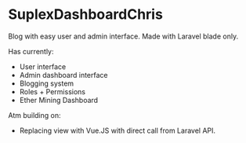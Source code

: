 # SuplexDashboardChris

Blog with easy user and admin interface.
Made with Laravel blade only.

Has currently:
- User interface
- Admin dashboard interface
- Blogging system
- Roles + Permissions
- Ether Mining Dashboard

Atm building on:
- Replacing view with Vue.JS with direct call from Laravel API.
